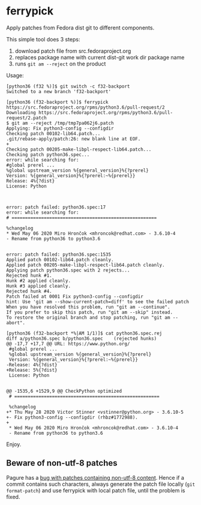 ferrypick
=========

Apply patches from Fedora dist git to different components.

This simple tool does 3 steps:

 1. download patch file from src.fedoraproject.org
 2. replaces package name with current dist-git work dir package name
 3. runs `git am --reject` on the product

Usage:

```
[python36 (f32 %)]$ git switch -c f32-backport
Switched to a new branch 'f32-backport'

[python36 (f32-backport %)]$ ferrypick https://src.fedoraproject.org/rpms/python3.6/pull-request/2
Downloading https://src.fedoraproject.org/rpms/python3.6/pull-request/2.patch
$ git am --reject /tmp/tmp7pa062j6.patch
Applying: Fix python3-config --configdir
Checking patch 00102-lib64.patch...
.git/rebase-apply/patch:26: new blank line at EOF.
+
Checking patch 00205-make-libpl-respect-lib64.patch...
Checking patch python36.spec...
error: while searching for:
#global prerel ...
%global upstream_version %{general_version}%{?prerel}
Version: %{general_version}%{?prerel:~%{prerel}}
Release: 4%{?dist}
License: Python



error: patch failed: python36.spec:17
error: while searching for:
# ======================================================

%changelog
* Wed May 06 2020 Miro Hrončok <mhroncok@redhat.com> - 3.6.10-4
- Rename from python36 to python3.6


error: patch failed: python36.spec:1535
Applied patch 00102-lib64.patch cleanly.
Applied patch 00205-make-libpl-respect-lib64.patch cleanly.
Applying patch python36.spec with 2 rejects...
Rejected hunk #1.
Hunk #2 applied cleanly.
Hunk #3 applied cleanly.
Rejected hunk #4.
Patch failed at 0001 Fix python3-config --configdir
hint: Use 'git am --show-current-patch=diff' to see the failed patch
When you have resolved this problem, run "git am --continue".
If you prefer to skip this patch, run "git am --skip" instead.
To restore the original branch and stop patching, run "git am --abort".

[python36 (f32-backport *%|AM 1/1)]$ cat python36.spec.rej
diff a/python36.spec b/python36.spec	(rejected hunks)
@@ -17,7 +17,7 @@ URL: https://www.python.org/
 #global prerel ...
 %global upstream_version %{general_version}%{?prerel}
 Version: %{general_version}%{?prerel:~%{prerel}}
-Release: 4%{?dist}
+Release: 5%{?dist}
 License: Python
 
 
@@ -1535,6 +1529,9 @@ CheckPython optimized
 # ======================================================
 
 %changelog
+* Thu May 28 2020 Victor Stinner <vstinner@python.org> - 3.6.10-5
+- Fix python3-config --configdir (rhbz#1772988).
+
 * Wed May 06 2020 Miro Hrončok <mhroncok@redhat.com> - 3.6.10-4
 - Rename from python36 to python3.6
```

Enjoy.


Beware of non-utf-8 patches
---------------------------

Pagure has a [bug with patches containing non-utf-8 content](https://pagure.io/pagure/issue/4901).
Hence if a commit contains such characters,
always generate the patch file locally (`git format-patch`) and use ferrypick with local patch file,
until the problem is fixed.
